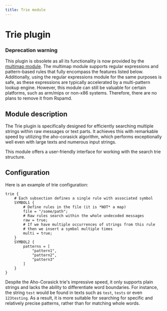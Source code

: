 ```yaml
---
title: Trie module
---
```



# Trie plugin

### Deprecation warning
This plugin is obsolete as all its functionality is now provided by the [multimap module](/modules/multimap). The multimap module supports regular expressions and pattern-based rules that fully encompass the features listed below. Additionally, using the regular expressions module for the same purposes is safe, as these expressions are typically accelerated by a multi-pattern lookup engine. However, this module can still be valuable for certain platforms, such as arm/mips or non-x86 systems. Therefore, there are no plans to remove it from Rspamd.

## Module description
The Trie plugin is specifically designed for efficiently searching multiple strings within raw messages or text parts. It achieves this with remarkable speed by utilizing the aho-corasick algorithm, which performs exceptionally well even with large texts and numerous input strings.

This module offers a user-friendly interface for working with the search trie structure.

## Configuration

Here is an example of trie configuration:

~~~hcl
trie {
	# Each subsection defines a single rule with associated symbol
	SYMBOL1 {
		# Define rules in the file (it is *NOT* a map)
		file = "/some/path";
		# Raw rules search within the whole undecoded messages
		raw = true;
		# If we have multiple occurrences of strings from this rule
		# then we insert a symbol multiple times
		multi = true;
	}
	SYMBOL2 {
		patterns = [
			"pattern1",
			"pattern2",
			"pattern3"
		]
	}
}
~~~

Despite the Aho-Corasick trie's impressive speed, it only supports plain strings and lacks the ability to differentiate word boundaries. For instance, the string `test` would be found in texts such as `test`, `tests` or even `123testing`. As a result, it is more suitable for searching for specific and relatively precise patterns, rather than for matching whole words.
